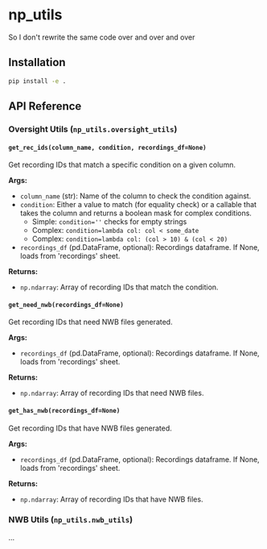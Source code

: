 # np_utils
So I don't rewrite the same code over and over and over

## Installation
```bash
pip install -e .
```

## API Reference

### Oversight Utils (`np_utils.oversight_utils`)

#### `get_rec_ids(column_name, condition, recordings_df=None)`
Get recording IDs that match a specific condition on a given column.

**Args:**
- `column_name` (str): Name of the column to check the condition against.
- `condition`: Either a value to match (for equality check) or a callable that takes the column and returns a boolean mask for complex conditions.
  - Simple: `condition=''` checks for empty strings
  - Complex: `condition=lambda col: col < some_date`
  - Complex: `condition=lambda col: (col > 10) & (col < 20)`
- `recordings_df` (pd.DataFrame, optional): Recordings dataframe. If None, loads from 'recordings' sheet.

**Returns:**
- `np.ndarray`: Array of recording IDs that match the condition.

#### `get_need_nwb(recordings_df=None)`
Get recording IDs that need NWB files generated.

**Args:**
- `recordings_df` (pd.DataFrame, optional): Recordings dataframe. If None, loads from 'recordings' sheet.

**Returns:**
- `np.ndarray`: Array of recording IDs that need NWB files.

#### `get_has_nwb(recordings_df=None)`
Get recording IDs that have NWB files generated.

**Args:**
- `recordings_df` (pd.DataFrame, optional): Recordings dataframe. If None, loads from 'recordings' sheet.

**Returns:**
- `np.ndarray`: Array of recording IDs that have NWB files.



### NWB Utils (`np_utils.nwb_utils`)
...